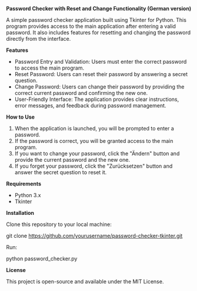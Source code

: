 **Password Checker with Reset and Change Functionality (German version)**

A simple password checker application built using Tkinter for Python. This program provides access to the main application after entering a valid password. It also includes features for resetting and changing the password directly from the interface.

**Features**

- Password Entry and Validation: Users must enter the correct password to access the main program.
- Reset Password: Users can reset their password by answering a secret question.
- Change Password: Users can change their password by providing the correct current password and confirming the new one.
- User-Friendly Interface: The application provides clear instructions, error messages, and feedback during password management.

**How to Use**

1. When the application is launched, you will be prompted to enter a password.
2. If the password is correct, you will be granted access to the main program.
3. If you want to change your password, click the "Ändern" button and provide the current password and the new one.
4. If you forget your password, click the "Zurücksetzen" button and answer the secret question to reset it.

**Requirements**

- Python 3.x
- Tkinter

**Installation**

Clone this repository to your local machine:
   
   git clone https://github.com/yourusername/password-checker-tkinter.git

Run:

   python password_checker.py

**License**

This project is open-source and available under the MIT License.

